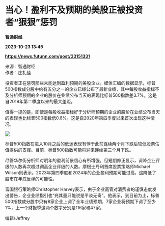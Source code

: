 # 当心！盈利不及预期的美股正被投资者“狠狠”惩罚
**智通财经**

**2023-10-23 13:45**

**https://news.futunn.com/post/33151331**

来源：智通财经  
作者：庄礼佳

投资者正在惩罚那些未能达到盈利预期的美股企业。媒体汇编的数据显示，标普500指数成分股中约有五分之一的企业已经公布了最新业绩，其中每股收益指标不及分析师预期的企业的股价在业绩公布当天的表现比标普500指数差3.7%，这是自2019年第二季度以来的最大差距。

值得一提的是，即使是每股收益指标好于分析师预期的企业的股价在业绩公布当天的表现也比标普500指数低0.6%。这是自2020年第四季度以来首次出现这种情况。

![](https://postimg.futunn.com/16980669435801217726010.jpeg)

标普500指数在进入10月之后的低迷表现有悖于此前连续两个月下跌后较低股票估值提供的支撑。目前，标普500指数可能将迎来连续第三个月下跌。

尽管华尔街分析师对明年的盈利前景信心有所增强，但短期修正显示，调降企业评级的人数再次超过调高企业评级的人数。摩根士丹利首席股票策略师Michael Wilson则表示，2023年第四季度和2024年的企业盈利预期可能过高，这降低了股市在年底反弹的可能性。

富国银行策略师Christopher Harvey表示，由于企业高管对消费者的谨慎态度发出警告，企业业绩指引也“充其量只能说是平淡无奇”。他表示，到目前为止，标普500指数成分股中只有8家企业上调了全年业绩预期，7家企业将预期下调了至少1%，上一个财报季这两个数字分别是116家和47家。

编辑/Jeffrey